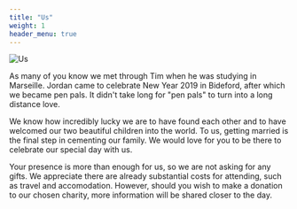 ```yaml
---
title: "Us"
weight: 1
header_menu: true
---
```


![Us](images/us.jpeg)

As many of you know we met through Tim when he was studying in Marseille. Jordan
came to celebrate New Year 2019 in Bideford, after which we became pen pals. It
didn't take long for "pen pals" to turn into a long distance love.

We know how incredibly lucky we are to have found each other and to have
welcomed our two beautiful children into the world. To us, getting married is
the final step in cementing our family. We would love for you to be
there to celebrate our special day with us.

Your presence is more than enough for us, so we are not asking for any gifts. We
appreciate there are already substantial costs for attending, such as travel and
accomodation. However, should you wish to make a donation to our chosen charity,
more information will be shared closer to the day.

